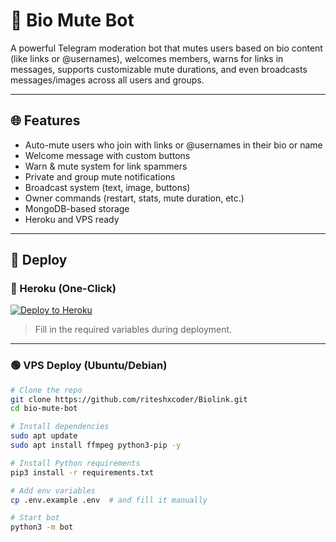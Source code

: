 # 🤖 Bio Mute Bot

A powerful Telegram moderation bot that mutes users based on bio content (like links or @usernames), welcomes members, warns for links in messages, supports customizable mute durations, and even broadcasts messages/images across all users and groups.

---

## 🌐 Features

- Auto-mute users who join with links or @usernames in their bio or name
- Welcome message with custom buttons
- Warn & mute system for link spammers
- Private and group mute notifications
- Broadcast system (text, image, buttons)
- Owner commands (restart, stats, mute duration, etc.)
- MongoDB-based storage
- Heroku and VPS ready

---

## 🚀 Deploy

### 🔵 Heroku (One-Click)

[![Deploy to Heroku](https://www.herokucdn.com/deploy/button.svg)](https://dashboard.heroku.com/new?template=https://github.com/riteshxcoder/Biolink)

> Fill in the required variables during deployment.

---

### 🟢 VPS Deploy (Ubuntu/Debian)

```bash
# Clone the repo
git clone https://github.com/riteshxcoder/Biolink.git
cd bio-mute-bot

# Install dependencies
sudo apt update
sudo apt install ffmpeg python3-pip -y

# Install Python requirements
pip3 install -r requirements.txt

# Add env variables
cp .env.example .env  # and fill it manually

# Start bot
python3 -m bot
